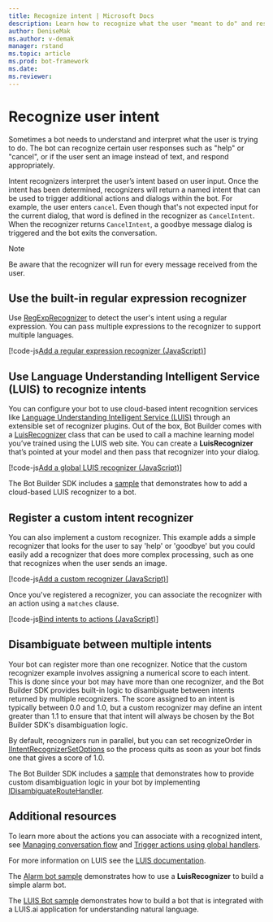 ```yaml
---
title: Recognize intent | Microsoft Docs
description: Learn how to recognize what the user "meant to do" and respond appropriately to the user's intent using the Bot Builder SDK for Node.js.
author: DeniseMak
ms.author: v-demak
manager: rstand
ms.topic: article
ms.prod: bot-framework
ms.date: 
ms.reviewer: 
---
```


# Recognize user intent 

Sometimes a bot needs to understand and interpret what the user is trying to do. The bot can recognize certain user responses such as "help" or "cancel", or if the user sent an image instead of text, and respond appropriately. 

Intent recognizers interpret the user’s intent based on user input. Once the intent has been determined, recognizers will return a named intent that can be used to trigger additional actions and dialogs within the bot. For example, the user enters `cancel`. Even though that's not expected input for the current dialog, that word is defined in the recognizer as `CancelIntent`. When the recognizer returns `CancelIntent`, a goodbye message dialog is triggered and the bot exits the conversation.

> [!NOTE]
> Be aware that the recognizer will run for every message received from the user. 

## Use the built-in regular expression recognizer
Use [RegExpRecognizer][RegExpRecognizer] to detect the user's intent using a regular expression. You can pass multiple expressions to the recognizer to support multiple languages. 
<!--
``` javascript
// Add regular expression recognizer to bot
bot.recognizer(new builder.RegExpRecognizer( "CancelIntent", { en_us: /^(cancel|nevermind)/i, ja_jp: /^(キャンセル)/ }));
```
-->
[!code-js[Add a regular expression recognizer (JavaScript)](../includes/code/node-regex-recognizer.js#addRegexRecognizer)]

## Use Language Understanding Intelligent Service (LUIS) to recognize intents
You can configure your bot to use cloud-based intent recognition services like [Language Understanding Intelligent Service (LUIS)][LUIS] through an extensible set of recognizer plugins. Out of the box, Bot Builder comes with a [LuisRecognizer][LuisRecognizer] class that can be used to call a machine learning model you’ve trained using the LUIS web site. You can create a **LuisRecognizer** that’s pointed at your model and then pass that recognizer into your dialog.

<!--
``` javascript
// Add global LUIS recognizer to bot
var model = process.env.model || 'https://api.projectoxford.ai/luis/v2.0/apps/c413b2ef-382c-45bd-8ff0-f76d60e2a821?subscription-key=6d0966209c6e4f6b835ce34492f3e6d9';
bot.recognizer(new builder.LuisRecognizer(model));
```
-->
[!code-js[Add a global LUIS recognizer (JavaScript)](../includes/code/node-regex-recognizer.js#addPrebuiltModelRecognizer)]

The Bot Builder SDK includes a [sample][LUISSample] that demonstrates how to add a cloud-based LUIS recognizer to a bot.


## Register a custom intent recognizer
You can also implement a custom recognizer. This example adds a simple recognizer that looks for the user to say 'help' or 'goodbye' but you could easily add a recognizer that does more complex processing, such as one that recognizes when the user sends an image. 


[!code-js[Add a custom recognizer (JavaScript)](../includes/code/node-howto-recognize-intent.js#addCustomRecognizer)]

Once you've registered a recognizer, you can associate the recognizer with an action using a `matches` clause.

[!code-js[Bind intents to actions (JavaScript)](../includes/code/node-howto-recognize-intent.js#bindIntentsToActions)]

## Disambiguate between multiple intents

Your bot can register more than one recognizer. Notice that the custom recognizer example involves assigning a numerical score to each intent. This is done since your bot may have more than one recognizer, and the Bot Builder SDK provides built-in logic to disambiguate between intents returned by multiple recognizers. The score assigned to an intent is typically between 0.0 and 1.0, but a custom recognizer may define an intent greater than 1.1 to ensure that that intent will always be chosen by the Bot Builder SDK's disambiguation logic. 

By default, recognizers run in parallel, but you can set recognizeOrder in [IIntentRecognizerSetOptions][IntentRecognizerSetOptions] so the process quits as soon as your bot finds one that gives a score of 1.0.

The Bot Builder SDK includes a [sample][DisambiguationSample] that demonstrates how to provide custom disambiguation logic in your bot by implementing [IDisambiguateRouteHandler][IDisambiguateRouteHandler].

## Additional resources

To learn more about the actions you can associate with a recognized intent, see [Managing conversation flow](bot-builder-nodejs-manage-conversation-flow.md) and [Trigger actions using global handlers](bot-builder-nodejs-global-handlers.md).

For more information on LUIS see the [LUIS documentation][LUISAzureDocs].

The [Alarm bot sample][LUISSample] demonstrates how to use a **LuisRecognizer** to build a simple alarm bot. 

The [LUIS Bot sample][LUISBotSample] demonstrates how to build a bot that is integrated with a LUIS.ai application for understanding natural language.


[LUIS]: https://www.luis.ai/

[LUISAzureDocs]: https://docs.microsoft.com/en-us/azure/cognitive-services/LUIS/Home

[IMessage]: http://docs.botframework.com/en-us/node/builder/chat-reference/interfaces/_botbuilder_d_.imessage

[IntentRecognizerSetOptions]: https://docs.botframework.com/en-us/node/builder/chat-reference/interfaces/_botbuilder_d_.iintentrecognizersetoptions.html

[LuisRecognizer]: https://docs.botframework.com/en-us/node/builder/chat-reference/classes/_botbuilder_d_.luisrecognizer

[LUISSample]: https://github.com/Microsoft/BotBuilder/blob/master/Node/examples/basics-naturalLanguage/app.js

[LUISConcepts]: https://docs.botframework.com/en-us/node/builder/guides/understanding-natural-language/

[DisambiguationSample]: https://github.com/Microsoft/BotBuilder/tree/master/Node/examples/feature-onDisambiguateRoute

[IDisambiguateRouteHandler]: https://docs.botframework.com/en-us/node/builder/chat-reference/interfaces/_botbuilder_d_.idisambiguateroutehandler.html

[RegExpRecognizer]: https://docs.botframework.com/en-us/node/builder/chat-reference/classes/_botbuilder_d_.regexprecognizer.html

[AlarmBot]: https://github.com/Microsoft/BotBuilder/blob/master/Node/examples/basics-naturalLanguage/app.js

[LUISBotSample]: https://github.com/Microsoft/BotBuilder-Samples/tree/master/Node/intelligence-LUIS
